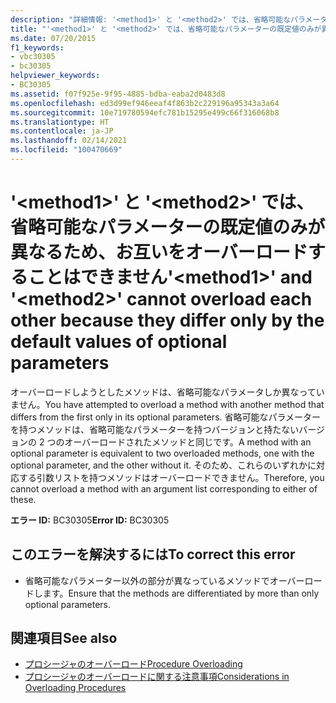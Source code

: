 ```yaml
---
description: "詳細情報: '<method1>' と '<method2>' では、省略可能なパラメーターの既定値のみが異なるため、お互いをオーバーロードすることはできません"
title: "'<method1>' と '<method2>' では、省略可能なパラメーターの既定値のみが異なるため、お互いをオーバーロードすることはできません"
ms.date: 07/20/2015
f1_keywords:
- vbc30305
- bc30305
helpviewer_keywords:
- BC30305
ms.assetid: f07f925e-9f95-4885-bdba-eaba2d0483d8
ms.openlocfilehash: ed3d99ef946eeaf4f863b2c229196a95343a3a64
ms.sourcegitcommit: 10e719780594efc781b15295e499c66f316068b8
ms.translationtype: HT
ms.contentlocale: ja-JP
ms.lasthandoff: 02/14/2021
ms.locfileid: "100470669"
---
```

# <a name="method1-and-method2-cannot-overload-each-other-because-they-differ-only-by-the-default-values-of-optional-parameters"></a><span data-ttu-id="e6ecb-103">'\<method1>' と '\<method2>' では、省略可能なパラメーターの既定値のみが異なるため、お互いをオーバーロードすることはできません</span><span class="sxs-lookup"><span data-stu-id="e6ecb-103">'\<method1>' and '\<method2>' cannot overload each other because they differ only by the default values of optional parameters</span></span>

<span data-ttu-id="e6ecb-104">オーバーロードしようとしたメソッドは、省略可能なパラメータしか異なっていません。</span><span class="sxs-lookup"><span data-stu-id="e6ecb-104">You have attempted to overload a method with another method that differs from the first only in its optional parameters.</span></span> <span data-ttu-id="e6ecb-105">省略可能なパラメーターを持つメソッドは、省略可能なパラメーターを持つバージョンと持たないバージョンの 2 つのオーバーロードされたメソッドと同じです。</span><span class="sxs-lookup"><span data-stu-id="e6ecb-105">A method with an optional parameter is equivalent to two overloaded methods, one with the optional parameter, and the other without it.</span></span> <span data-ttu-id="e6ecb-106">そのため、これらのいずれかに対応する引数リストを持つメソッドはオーバーロードできません。</span><span class="sxs-lookup"><span data-stu-id="e6ecb-106">Therefore, you cannot overload a method with an argument list corresponding to either of these.</span></span>  
  
 <span data-ttu-id="e6ecb-107">**エラー ID:** BC30305</span><span class="sxs-lookup"><span data-stu-id="e6ecb-107">**Error ID:** BC30305</span></span>  
  
## <a name="to-correct-this-error"></a><span data-ttu-id="e6ecb-108">このエラーを解決するには</span><span class="sxs-lookup"><span data-stu-id="e6ecb-108">To correct this error</span></span>  
  
- <span data-ttu-id="e6ecb-109">省略可能なパラメーター以外の部分が異なっているメソッドでオーバーロードします。</span><span class="sxs-lookup"><span data-stu-id="e6ecb-109">Ensure that the methods are differentiated by more than only optional parameters.</span></span>  
  
## <a name="see-also"></a><span data-ttu-id="e6ecb-110">関連項目</span><span class="sxs-lookup"><span data-stu-id="e6ecb-110">See also</span></span>

- [<span data-ttu-id="e6ecb-111">プロシージャのオーバーロード</span><span class="sxs-lookup"><span data-stu-id="e6ecb-111">Procedure Overloading</span></span>](../programming-guide/language-features/procedures/procedure-overloading.md)
- [<span data-ttu-id="e6ecb-112">プロシージャのオーバーロードに関する注意事項</span><span class="sxs-lookup"><span data-stu-id="e6ecb-112">Considerations in Overloading Procedures</span></span>](../programming-guide/language-features/procedures/considerations-in-overloading-procedures.md)
